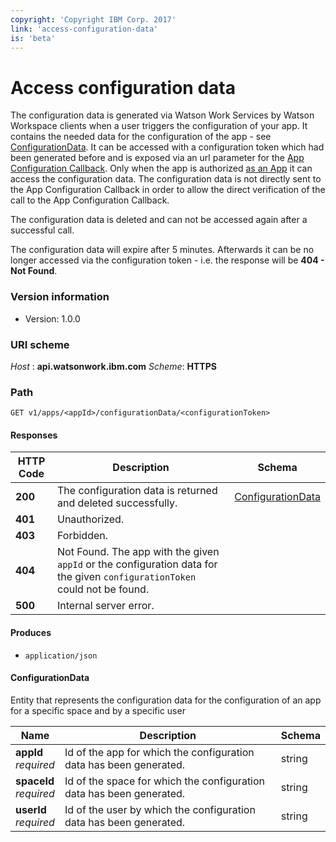 ```yaml
---
copyright: 'Copyright IBM Corp. 2017'
link: 'access-configuration-data'
is: 'beta'
---
```

# Access configuration data
The configuration data is generated via Watson Work Services by Watson Workspace clients when a user triggers the configuration of your app. It contains the needed data for the configuration of the app - see [ConfigurationData](./docs#configurationdata).
It can be accessed with a configuration token which had been generated before and is exposed via an url parameter for the [App Configuration Callback](../guides/V1_App_Configuration_Callback.md). Only when the app is authorized [as an App](../references/V1_oauth_token_client_credentials.yml) it can access the configuration data.
The configuration data is not directly sent to the App Configuration Callback in order to allow the direct verification of the call to the App Configuration Callback.

The configuration data is deleted and can not be accessed again after a successful call.

The configuration data will expire after 5 minutes. Afterwards it can be no longer accessed via the configuration token - i.e. the response will be **404 - Not Found**.

### Version information
- Version: 1.0.0

### URI scheme
_Host_ : **api.watsonwork.ibm.com**
_Scheme_: **HTTPS**

### Path
```
GET v1/apps/<appId>/configurationData/<configurationToken>
```

#### Responses

|HTTP Code|Description|Schema|
|---|---|---|
|**200**|The configuration data is returned and deleted successfully.|[ConfigurationData](./docs#configurationdata)|
|**401**|Unauthorized.||
|**403**|Forbidden.||
|**404**|Not Found. The app with the given `appId` or the configuration data for the given `configurationToken` could not be found.||
|**500**|Internal server error.||


#### Produces

* `application/json`


<a name="configurationdata"></a>

#### ConfigurationData
Entity that represents the configuration data for the configuration of an app for a specific space and by a specific user

|Name|Description|Schema|
|---|---|---|
|**appId**  <br>*required*|Id of the app for which the configuration data has been generated.|string|
|**spaceId**  <br>*required*|Id of the space for which the configuration data has been generated.|string|
|**userId**  <br>*required*|Id of the user by which the configuration data has been generated.|string|
